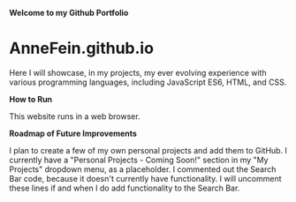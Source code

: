 **Welcome to my Github Portfolio**

# AnneFein.github.io
Here I will showcase, in my projects, my ever evolving experience with various programming languages, including JavaScript ES6, HTML, and CSS.

**How to Run**

This website runs in a web browser.

**Roadmap of Future Improvements**

I plan to create a few of my own personal projects and add them to GitHub. I currently have a "Personal Projects - Coming Soon!" section in my "My Projects" dropdown menu, as a placeholder.
I commented out the Search Bar code, because it doesn't currently have functionality. I will uncomment these lines if and when I do add functionality to the Search Bar.


